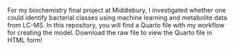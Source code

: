 For my biochemistry final project at Middlebury, I investigated whether one could identify bacterial classes using machine learning and metabolite data from LC-MS. In this repository, you will find a Quarto file with my workflow for creating the model. Download the raw file to view the Quarto file in HTML form!
